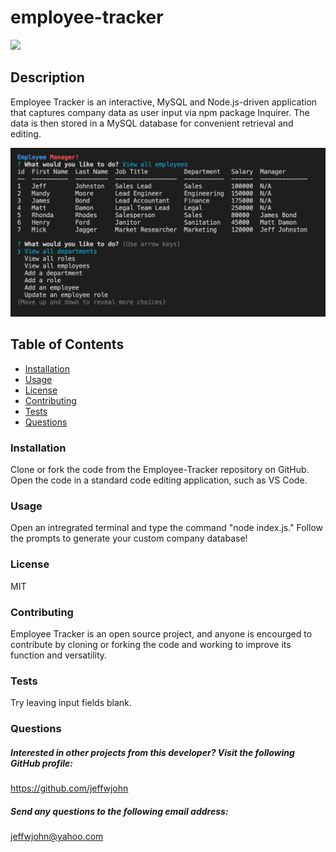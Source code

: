 # employee-tracker
![](https://img.shields.io/badge/License-MIT-blue.svg)
## Description 
Employee Tracker is an interactive, MySQL and Node.js-driven application that captures company data as user input via npm package Inquirer. The data is then stored in a MySQL database for convenient retrieval and editing. 

![Screenshot](public/lib/assets/images/screenshot.png)

## Table of Contents
* [Installation](#installation) 
* [Usage](#usage) 
* [License](#license) 
* [Contributing](#contributing)
* [Tests](#tests)  
* [Questions](#questions)

 
### Installation
  Clone or fork the code from the Employee-Tracker repository on GitHub. Open the code in a standard code editing application, such as VS Code.
### Usage
 Open an intregrated terminal and type the command "node index.js." Follow the prompts to generate your custom company database!
### License
  MIT
### Contributing
Employee Tracker is an open source project, and anyone is encourged to contribute by cloning or forking the code and working to improve its function and versatility.

### Tests
Try leaving input fields blank. 

### Questions
    
##### Interested in other projects from this developer? Visit the following GitHub profile:
https://github.com/jeffwjohn
    
##### Send any questions to the following email address:
jeffwjohn@yahoo.com